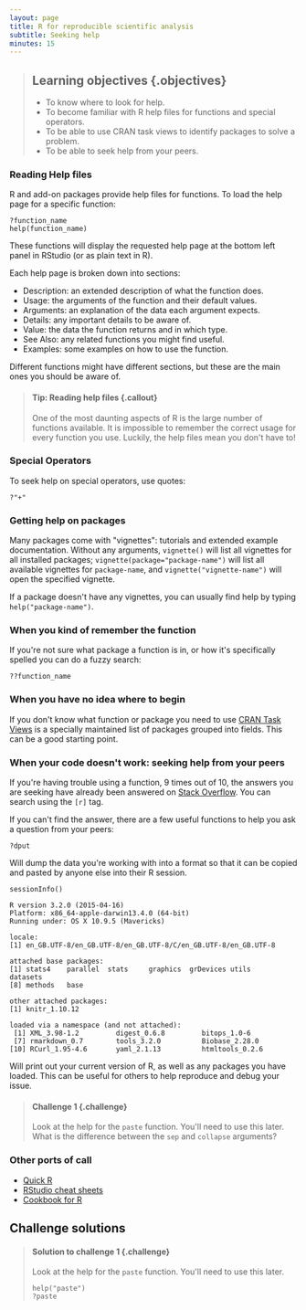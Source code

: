 ```yaml
---
layout: page
title: R for reproducible scientific analysis
subtitle: Seeking help
minutes: 15
---
```





> ## Learning objectives {.objectives}
>
> * To know where to look for help.
> * To become familiar with R help files for functions and special 
operators.
> * To be able to use CRAN task views to identify packages to solve a problem.
> * To be able to seek help from your peers.
>

### Reading Help files

R and add-on packages provide help files for functions. To load the help page for a specific function:


~~~{.r}
?function_name
help(function_name)
~~~

These functions will display the requested help page at the bottom left panel in RStudio (or as plain text in R).

Each help page is broken down into sections:

 - Description: an extended description of what the function does.
 - Usage: the arguments of the function and their default values.
 - Arguments: an explanation of the data each argument expects.
 - Details: any important details to be aware of.
 - Value: the data the function returns and in which type.
 - See Also: any related functions you might find useful.
 - Examples: some examples on how to use the function.

Different functions might have different sections, but these are the main ones you should be aware of.

> #### Tip: Reading help files {.callout}
>
> One of the most daunting aspects of R is the large number of functions
> available. It is impossible to remember the
> correct usage for every function you use. Luckily, the help files
> mean you don't have to!
>

### Special Operators

To seek help on special operators, use quotes:


~~~{.r}
?"+"
~~~

### Getting help on packages

Many packages come with "vignettes": tutorials and extended example documentation.
Without any arguments, `vignette()` will list all vignettes for all installed packages;
`vignette(package="package-name")` will list all available vignettes for
`package-name`, and `vignette("vignette-name")` will open the specified vignette.

If a package doesn't have any vignettes, you can usually find help by typing
`help("package-name")`.

### When you kind of remember the function

If you're not sure what package a function is in, or how it's specifically spelled you can do a fuzzy search:


~~~{.r}
??function_name
~~~

### When you have no idea where to begin

If you don't know what function or package you need to use
[CRAN Task Views](http://cran.at.r-project.org/web/views)
is a specially maintained list of packages grouped into
fields. This can be a good starting point.

### When your code doesn't work: seeking help from your peers

If you're having trouble using a function, 9 times out of 10,
the answers you are seeking have already been answered on
[Stack Overflow](http://stackoverflow.com/). You can search using
the `[r]` tag.

If you can't find the answer, there are a few useful functions to
help you ask a question from your peers:


~~~{.r}
?dput
~~~

Will dump the data you're working with into a format so that it can
be copied and pasted by anyone else into their R session.


~~~{.r}
sessionInfo()
~~~



~~~{.output}
R version 3.2.0 (2015-04-16)
Platform: x86_64-apple-darwin13.4.0 (64-bit)
Running under: OS X 10.9.5 (Mavericks)

locale:
[1] en_GB.UTF-8/en_GB.UTF-8/en_GB.UTF-8/C/en_GB.UTF-8/en_GB.UTF-8

attached base packages:
[1] stats4    parallel  stats     graphics  grDevices utils     datasets 
[8] methods   base     

other attached packages:
[1] knitr_1.10.12

loaded via a namespace (and not attached):
 [1] XML_3.98-1.2         digest_0.6.8         bitops_1.0-6        
 [7] rmarkdown_0.7        tools_3.2.0          Biobase_2.28.0      
[10] RCurl_1.95-4.6       yaml_2.1.13          htmltools_0.2.6     

~~~

Will print out your current version of R, as well as any packages you
have loaded. This can be useful for others to help reproduce and debug
your issue.

> #### Challenge 1 {.challenge}
> 
> Look at the help for the `paste` function. You'll need to use this later. 
> What is the difference between the `sep` and `collapse` arguments?
> 

### Other ports of call

* [Quick R](http://www.statmethods.net/)
* [RStudio cheat sheets](http://www.rstudio.com/resources/cheatsheets/)
* [Cookbook for R](http://www.cookbook-r.com/)

## Challenge solutions

> #### Solution to challenge 1 {.challenge}
> 
> Look at the help for the `paste` function. You'll need to use this later. 
> 
> 
> ~~~{.r}
> help("paste")
> ?paste
> ~~~
>
